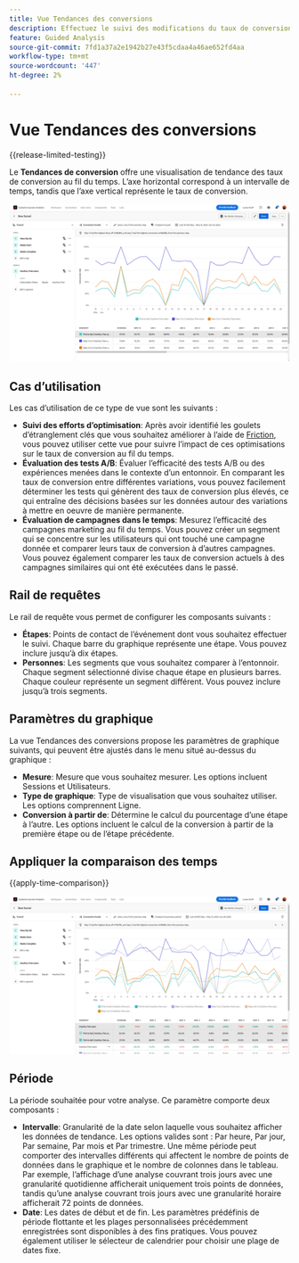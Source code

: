 ```yaml
---
title: Vue Tendances des conversions
description: Effectuez le suivi des modifications du taux de conversion au fil du temps.
feature: Guided Analysis
source-git-commit: 7fd1a37a2e1942b27e43f5cdaa4a46ae652fd4aa
workflow-type: tm+mt
source-wordcount: '447'
ht-degree: 2%

---
```


# Vue Tendances des conversions

{{release-limited-testing}}

Le **Tendances de conversion** offre une visualisation de tendance des taux de conversion au fil du temps. L’axe horizontal correspond à un intervalle de temps, tandis que l’axe vertical représente le taux de conversion.

![Tendances de conversion](../assets/conversion-trends.png)

## Cas d’utilisation

Les cas d’utilisation de ce type de vue sont les suivants :

* **Suivi des efforts d’optimisation**: Après avoir identifié les goulets d’étranglement clés que vous souhaitez améliorer à l’aide de [Friction](friction.md), vous pouvez utiliser cette vue pour suivre l’impact de ces optimisations sur le taux de conversion au fil du temps.
* **Évaluation des tests A/B**: Évaluer l’efficacité des tests A/B ou des expériences menées dans le contexte d’un entonnoir. En comparant les taux de conversion entre différentes variations, vous pouvez facilement déterminer les tests qui génèrent des taux de conversion plus élevés, ce qui entraîne des décisions basées sur les données autour des variations à mettre en oeuvre de manière permanente.
* **Évaluation de campagnes dans le temps**: Mesurez l’efficacité des campagnes marketing au fil du temps. Vous pouvez créer un segment qui se concentre sur les utilisateurs qui ont touché une campagne donnée et comparer leurs taux de conversion à d’autres campagnes. Vous pouvez également comparer les taux de conversion actuels à des campagnes similaires qui ont été exécutées dans le passé.

## Rail de requêtes

Le rail de requête vous permet de configurer les composants suivants :

* **Étapes**: Points de contact de l’événement dont vous souhaitez effectuer le suivi. Chaque barre du graphique représente une étape. Vous pouvez inclure jusqu’à dix étapes.
* **Personnes**: Les segments que vous souhaitez comparer à l’entonnoir. Chaque segment sélectionné divise chaque étape en plusieurs barres. Chaque couleur représente un segment différent. Vous pouvez inclure jusqu’à trois segments.

## Paramètres du graphique

La vue Tendances des conversions propose les paramètres de graphique suivants, qui peuvent être ajustés dans le menu situé au-dessus du graphique :

* **Mesure**: Mesure que vous souhaitez mesurer. Les options incluent Sessions et Utilisateurs.
* **Type de graphique**: Type de visualisation que vous souhaitez utiliser. Les options comprennent Ligne.
* **Conversion à partir de**: Détermine le calcul du pourcentage d’une étape à l’autre. Les options incluent le calcul de la conversion à partir de la première étape ou de l’étape précédente.

## Appliquer la comparaison des temps

{{apply-time-comparison}}

![Comparaison des tendances de conversion](../assets/conversion-trends-compare.png)

## Période

La période souhaitée pour votre analyse. Ce paramètre comporte deux composants :

* **Intervalle**: Granularité de la date selon laquelle vous souhaitez afficher les données de tendance. Les options valides sont : Par heure, Par jour, Par semaine, Par mois et Par trimestre. Une même période peut comporter des intervalles différents qui affectent le nombre de points de données dans le graphique et le nombre de colonnes dans le tableau. Par exemple, l’affichage d’une analyse couvrant trois jours avec une granularité quotidienne afficherait uniquement trois points de données, tandis qu’une analyse couvrant trois jours avec une granularité horaire afficherait 72 points de données.
* **Date**: Les dates de début et de fin. Les paramètres prédéfinis de période flottante et les plages personnalisées précédemment enregistrées sont disponibles à des fins pratiques. Vous pouvez également utiliser le sélecteur de calendrier pour choisir une plage de dates fixe.
